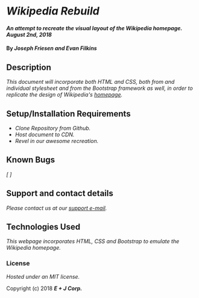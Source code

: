 # _Wikipedia Rebuild_

#### _An attempt to recreate the visual layout of the Wikipedia homepage.  August 2nd, 2018_

#### By _**Joseph Friesen and Evan Filkins**_

## Description

_This document will incorporate both HTML and CSS, both from and individual stylesheet and from the Bootstrap framework as well, in order to replicate the design of Wikipedia's [homepage](https://www.wikipedia.org "Wiki Home")._

## Setup/Installation Requirements

* _Clone Repository from Github._
* _Host document to CDN._
* _Revel in our awesome recreation._

## Known Bugs

_[  ]_

## Support and contact details

_Please contact us at our [support e-mail](mailto:kewlkids@gmail.com)._

## Technologies Used

_This webpage incorporates HTML, CSS and Bootstrap to emulate the Wikipedia homepage._

### License

*Hosted under an MIT license.*

Copyright (c) 2018 **_E + J Corp._**

